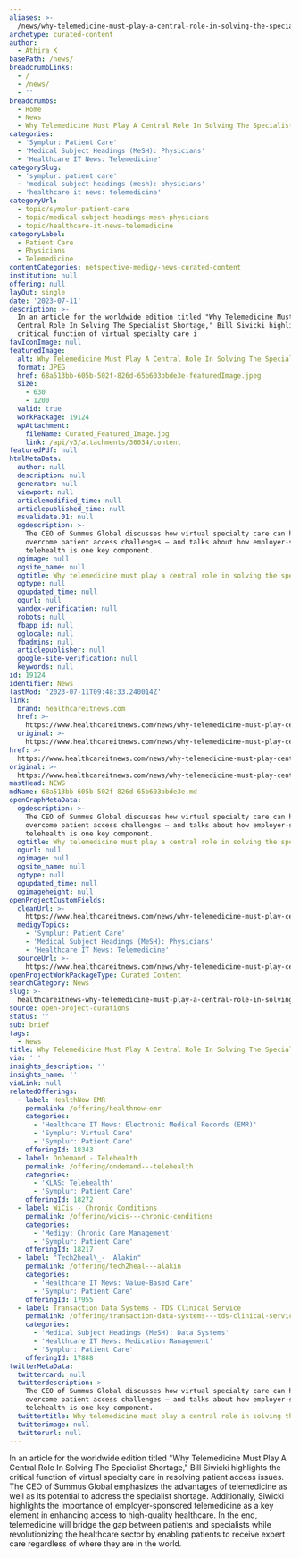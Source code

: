 ```yaml
---
aliases: >-
  /news/why-telemedicine-must-play-a-central-role-in-solving-the-specialist-shortage
archetype: curated-content
author:
  - Athira K
basePath: /news/
breadcrumbLinks:
  - /
  - /news/
  - ''
breadcrumbs:
  - Home
  - News
  - Why Telemedicine Must Play A Central Role In Solving The Specialist Shortage
categories:
  - 'Symplur: Patient Care'
  - 'Medical Subject Headings (MeSH): Physicians'
  - 'Healthcare IT News: Telemedicine'
categorySlug:
  - 'symplur: patient care'
  - 'medical subject headings (mesh): physicians'
  - 'healthcare it news: telemedicine'
categoryUrl:
  - topic/symplur-patient-care
  - topic/medical-subject-headings-mesh-physicians
  - topic/healthcare-it-news-telemedicine
categoryLabel:
  - Patient Care
  - Physicians
  - Telemedicine
contentCategories: netspective-medigy-news-curated-content
institution: null
offering: null
layOut: single
date: '2023-07-11'
description: >-
  In an article for the worldwide edition titled "Why Telemedicine Must Play A
  Central Role In Solving The Specialist Shortage," Bill Siwicki highlights the
  critical function of virtual specialty care i
favIconImage: null
featuredImage:
  alt: Why Telemedicine Must Play A Central Role In Solving The Specialist Shortage
  format: JPEG
  href: 68a513bb-605b-502f-826d-65b603bbde3e-featuredImage.jpeg
  size:
    - 630
    - 1200
  valid: true
  workPackage: 19124
  wpAttachment:
    fileName: Curated_Featured_Image.jpg
    link: /api/v3/attachments/36034/content
featuredPdf: null
htmlMetaData:
  author: null
  description: null
  generator: null
  viewport: null
  articlemodified_time: null
  articlepublished_time: null
  msvalidate.01: null
  ogdescription: >-
    The CEO of Summus Global discusses how virtual specialty care can help
    overcome patient access challenges – and talks about how employer-sponsored
    telehealth is one key component.
  ogimage: null
  ogsite_name: null
  ogtitle: Why telemedicine must play a central role in solving the specialist shortage
  ogtype: null
  ogupdated_time: null
  ogurl: null
  yandex-verification: null
  robots: null
  fbapp_id: null
  oglocale: null
  fbadmins: null
  articlepublisher: null
  google-site-verification: null
  keywords: null
id: 19124
identifier: News
lastMod: '2023-07-11T09:48:33.240014Z'
link:
  brand: healthcareitnews.com
  href: >-
    https://www.healthcareitnews.com/news/why-telemedicine-must-play-central-role-solving-specialist-shortage
  original: >-
    https://www.healthcareitnews.com/news/why-telemedicine-must-play-central-role-solving-specialist-shortage
href: >-
  https://www.healthcareitnews.com/news/why-telemedicine-must-play-central-role-solving-specialist-shortage
original: >-
  https://www.healthcareitnews.com/news/why-telemedicine-must-play-central-role-solving-specialist-shortage
mastHead: NEWS
mdName: 68a513bb-605b-502f-826d-65b603bbde3e.md
openGraphMetaData:
  ogdescription: >-
    The CEO of Summus Global discusses how virtual specialty care can help
    overcome patient access challenges – and talks about how employer-sponsored
    telehealth is one key component.
  ogtitle: Why telemedicine must play a central role in solving the specialist shortage
  ogurl: null
  ogimage: null
  ogsite_name: null
  ogtype: null
  ogupdated_time: null
  ogimageheight: null
openProjectCustomFields:
  cleanUrl: >-
    https://www.healthcareitnews.com/news/why-telemedicine-must-play-central-role-solving-specialist-shortage
  medigyTopics:
    - 'Symplur: Patient Care'
    - 'Medical Subject Headings (MeSH): Physicians'
    - 'Healthcare IT News: Telemedicine'
  sourceUrl: >-
    https://www.healthcareitnews.com/news/why-telemedicine-must-play-central-role-solving-specialist-shortage
openProjectWorkPackageType: Curated Content
searchCategory: News
slug: >-
  healthcareitnews-why-telemedicine-must-play-a-central-role-in-solving-the-specialist-shortage
source: open-project-curations
status: ''
sub: brief
tags:
  - News
title: Why Telemedicine Must Play A Central Role In Solving The Specialist Shortage
via: ' '
insights_description: ''
insights_name: ''
viaLink: null
relatedOfferings:
  - label: HealthNow EMR
    permalink: /offering/healthnow-emr
    categories:
      - 'Healthcare IT News: Electronic Medical Records (EMR)'
      - 'Symplur: Virtual Care'
      - 'Symplur: Patient Care'
    offeringId: 18343
  - label: OnDemand - Telehealth
    permalink: /offering/ondemand---telehealth
    categories:
      - 'KLAS: Telehealth'
      - 'Symplur: Patient Care'
    offeringId: 18272
  - label: WiCis - Chronic Conditions
    permalink: /offering/wicis---chronic-conditions
    categories:
      - 'Medigy: Chronic Care Management'
      - 'Symplur: Patient Care'
    offeringId: 18217
  - label: "Tech2heal\_-  Alakin"
    permalink: /offering/tech2heal---alakin
    categories:
      - 'Healthcare IT News: Value-Based Care'
      - 'Symplur: Patient Care'
    offeringId: 17955
  - label: Transaction Data Systems - TDS Clinical Service
    permalink: /offering/transaction-data-systems---tds-clinical-service
    categories:
      - 'Medical Subject Headings (MeSH): Data Systems'
      - 'Healthcare IT News: Medication Management'
      - 'Symplur: Patient Care'
    offeringId: 17888
twitterMetaData:
  twittercard: null
  twitterdescription: >-
    The CEO of Summus Global discusses how virtual specialty care can help
    overcome patient access challenges – and talks about how employer-sponsored
    telehealth is one key component.
  twittertitle: Why telemedicine must play a central role in solving the specialist shortage
  twitterimage: null
  twitterurl: null
---
```

<p>In an article for the worldwide edition titled "Why Telemedicine Must Play A Central Role In Solving The Specialist Shortage," Bill Siwicki highlights the critical function of virtual specialty care in resolving patient access issues. The CEO of Summus Global emphasizes the advantages of telemedicine as well as its potential to address the specialist shortage. Additionally, Siwicki highlights the importance of employer-sponsored telemedicine as a key element in enhancing access to high-quality healthcare. In the end, telemedicine will bridge the gap between patients and specialists while revolutionizing the healthcare sector by enabling patients to receive expert care regardless of where they are in the world.</p>